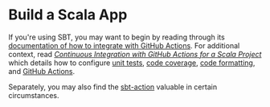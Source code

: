 # Build a Scala App

If you're using SBT, you may want to begin by reading through its [documentation of how to integrate with GitHub Actions](https://www.scala-sbt.org/1.x/docs/GitHub-Actions-with-sbt.html). For additional context, read [*Continuous Integration with GitHub Actions for a Scala Project*](https://diamantidis.github.io/2020/05/17/ci-with-github-actions-for-scala-project) which details how to configure [unit tests](https://diamantidis.github.io/2020/05/17/ci-with-github-actions-for-scala-project#unit-tests), [code coverage](https://diamantidis.github.io/2020/05/17/ci-with-github-actions-for-scala-project#code-coverage), [code formatting](https://diamantidis.github.io/2020/05/17/ci-with-github-actions-for-scala-project#code-formatting), and [GitHub Actions](https://diamantidis.github.io/2020/05/17/ci-with-github-actions-for-scala-project#github-actions).

Separately, you may also find the [sbt-action](https://github.com/marketplace/actions/sbt-action) valuable in certain circumstances.
